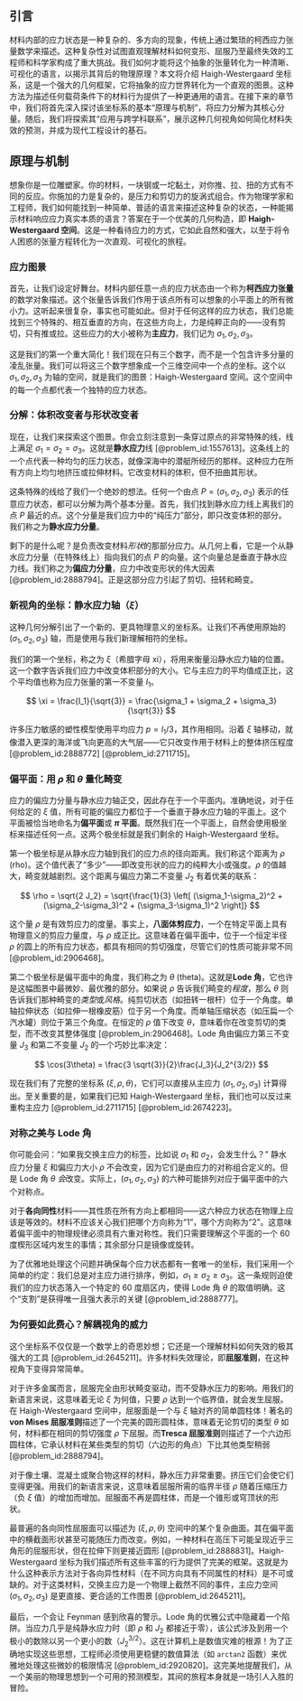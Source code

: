 ## 引言
材料内部的应力状态是一种复杂的、多方向的现象，传统上通过繁琐的柯西应力张量数学来描述。这种复杂性对试图直观理解材料如何变形、屈服乃至最终失效的工程师和科学家构成了重大挑战。我们如何才能将这个抽象的张量转化为一种清晰、可视化的语言，以揭示其背后的物理原理？本文将介绍 Haigh-Westergaard 坐标系，这是一个强大的几何框架，它将抽象的应力世界转化为一个直观的图景。这种方法为描述任何载荷条件下的材料行为提供了一种更通用的语言。在接下来的章节中，我们将首先深入探讨该坐标系的基本“原理与机制”，将应力分解为其核心分量。随后，我们将探索其“应用与跨学科联系”，展示这种几何视角如何简化材料失效的预测，并成为现代工程设计的基石。

## 原理与机制

想象你是一位雕塑家。你的材料，一块钢或一坨黏土，对你推、拉、扭的方式有不同的反应。你施加的力是复杂的，是压力和剪切力的旋涡式组合。作为物理学家和工程师，我们如何能找到一种简单、普适的语言来描述这种复杂的状态，一种能揭示材料响应应力真实本质的语言？答案在于一个优美的几何构造，即 **Haigh-Westergaard 空间**。这是一种看待应力的方式，它如此自然和强大，以至于将令人困惑的张量方程转化为一次直观、可视化的旅程。

### 应力图景

首先，让我们设定好舞台。材料内部任意一点的应力状态由一个称为**柯西应力张量**的数学对象描述。这个张量告诉我们作用于该点所有可以想象的小平面上的所有微小力。这听起来很复杂，事实也可能如此。但对于任何这样的应力状态，我们总能找到三个特殊的、相互垂直的方向，在这些方向上，力是纯粹正向的——没有剪切，只有推或拉。这些应力的大小被称为**主应力**，我们记为 $\sigma_1, \sigma_2, \sigma_3$。

这是我们的第一个重大简化！我们现在只有三个数字，而不是一个包含许多分量的凌乱张量。我们可以将这三个数字想象成一个三维空间中一个点的坐标。这个以 $\sigma_1, \sigma_2, \sigma_3$ 为轴的空间，就是我们的图景：Haigh-Westergaard 空间。这个空间中的每一个点都代表一个独特的应力状态。

### 分解：体积改变者与形状改变者

现在，让我们来探索这个图景。你会立刻注意到一条穿过原点的非常特殊的线，线上满足 $\sigma_1 = \sigma_2 = \sigma_3$。这就是**静水应力**线 [@problem_id:1557613]。这条线上的一个点代表一种均匀的压力状态，就像深海中的潜艇所经历的那样。这种应力在所有方向上均匀地挤压或拉伸材料。它改变材料的体积，但不扭曲其形状。

这条特殊的线给了我们一个绝妙的想法。任何一个由点 $P = (\sigma_1, \sigma_2, \sigma_3)$ 表示的任意应力状态，都可以分解为两个基本分量。首先，我们找到静水应力线上离我们的点 $P$ 最近的点。这个分量是我们应力中的“纯压力”部分，即只改变体积的部分。我们称之为**静水应力分量**。

剩下的是什么呢？是负责改变材料*形状*的那部分应力。从几何上看，它是一个从静水应力分量（在特殊线上）指向我们的点 $P$ 的向量。这个向量总是垂直于静水应力线。我们称之为**偏应力分量**，应力中改变形状的伟大因素 [@problem_id:2888794]。正是这部分应力引起了剪切、扭转和畸变。

### 新视角的坐标：静水应力轴（$\xi$）

这种几何分解引出了一个新的、更具物理意义的坐标系。让我们不再使用原始的 $(\sigma_1, \sigma_2, \sigma_3)$ 轴，而是使用与我们新理解相符的坐标。

我们的第一个坐标，称之为 $\xi$（希腊字母 xi），将用来衡量沿静水应力轴的位置。这一个数字告诉我们应力中改变体积部分的大小。它与主应力的平均值成正比，这个平均值也称为应力张量的第一不变量 $I_1$。

$$ \xi = \frac{I_1}{\sqrt{3}} = \frac{\sigma_1 + \sigma_2 + \sigma_3}{\sqrt{3}} $$

许多压力敏感的塑性模型使用平均应力 $p = I_1/3$，其作用相同。沿着 $\xi$ 轴移动，就像潜入更深的海洋或飞向更高的大气层——它只改变作用于材料上的整体挤压程度 [@problem_id:2888772] [@problem_id:2711715]。

### 偏平面：用 $\rho$ 和 $\theta$ 量化畸变

应力的偏应力分量与静水应力轴正交，因此存在于一个平面内。准确地说，对于任何给定的 $\xi$ 值，所有可能的偏应力都位于一个垂直于静水应力轴的平面上。这个平面被恰当地命名为**偏平面**或 **$\pi$ 平面**。既然我们在一个平面上，自然会使用极坐标来描述任何一点。这两个极坐标就是我们剩余的 Haigh-Westergaard 坐标。

第一个极坐标是从静水应力轴到我们的应力点的径向距离。我们称这个距离为 $\rho$ (rho)。这个值代表了“多少”——即改变形状的应力的纯粹大小或强度。$\rho$ 的值越大，畸变就越剧烈。这个距离与偏应力第二不变量 $J_2$ 有着优美的联系：

$$ \rho = \sqrt{2 J_2} = \sqrt{\frac{1}{3} \left[ (\sigma_1-\sigma_2)^2 + (\sigma_2-\sigma_3)^2 + (\sigma_3-\sigma_1)^2 \right]} $$

这个量 $\rho$ 是有效剪应力的度量。事实上，**八面体剪应力**，一个在特定平面上具有物理意义的剪应力量度，与 $\rho$ 成正比。这意味着在偏平面中，位于一个恒定半径 $\rho$ 的圆上的所有应力状态，都具有相同的剪切强度，尽管它们的性质可能非常不同 [@problem_id:2906468]。

第二个极坐标是偏平面中的角度，我们称之为 $\theta$ (theta)。这就是**Lode 角**，它也许是这幅图景中最微妙、最优雅的部分。如果说 $\rho$ 告诉我们畸变的*程度*，那么 $\theta$ 则告诉我们那种畸变的*类型*或*风格*。纯剪切状态（如扭转一根杆）位于一个角度。单轴拉伸状态（如拉伸一根橡皮筋）位于另一个角度。而单轴压缩状态（如压扁一个汽水罐）则位于第三个角度。在恒定的 $\rho$ 值下改变 $\theta$，意味着你在改变剪切的类型，而不改变其整体强度 [@problem_in:2906468]。Lode 角由偏应力第三不变量 $J_3$ 和第二不变量 $J_2$ 的一个巧妙比率决定：

$$ \cos(3\theta) = \frac{3 \sqrt{3}}{2}\frac{J_3}{J_2^{3/2}} $$

现在我们有了完整的坐标系 $(\xi, \rho, \theta)$，它们可以直接从主应力 $(\sigma_1, \sigma_2, \sigma_3)$ 计算得出。至关重要的是，如果我们已知 Haigh-Westergaard 坐标，我们也可以反过来重构主应力 [@problem_id:2711715] [@problem_id:2674223]。

### 对称之美与 Lode 角

你可能会问：“如果我交换主应力的标签，比如说 $\sigma_1$ 和 $\sigma_2$，会发生什么？” 静水应力分量 $\xi$ 和偏应力大小 $\rho$ 不会改变，因为它们是由应力的对称组合定义的。但是 Lode 角 $\theta$ *会*改变。实际上，$(\sigma_1, \sigma_2, \sigma_3)$ 的六种可能排列对应于偏平面中的六个对称点。

对于**各向同性**材料——其性质在所有方向上都相同——这六种应力状态在物理上应该是等效的。材料不应该关心我们把哪个方向称为“1”，哪个方向称为“2”。这意味着偏平面中的物理规律必须具有六重对称性。我们只需要理解这个平面的一个 60 度楔形区域内发生的事情；其余部分只是镜像或旋转。

为了优雅地处理这个问题并确保每个应力状态都有一套唯一的坐标，我们采用一个简单的约定：我们总是对主应力进行排序，例如，$\sigma_1 \ge \sigma_2 \ge \sigma_3$。这一条规则迫使我们的应力状态落入一个特定的 60 度扇区内，使得 Lode 角 $\theta$ 的取值明确。这个“支割”是获得唯一且强大表示的关键 [@problem_id:2888777]。

### 为何要如此费心？解耦视角的威力

这个坐标系不仅仅是一个数学上的奇思妙想；它还是一个理解材料如何失效的极其强大的工具 [@problem_id:2645211]。许多材料失效理论，即**屈服准则**，在这种视角下变得异常简单。

对于许多金属而言，屈服完全由形状畸变驱动，而不受静水压力的影响。用我们的新语言来说，这意味着无论 $\xi$ 为何值，只要 $\rho$ 达到一个临界值，就会发生屈服。在 Haigh-Westergaard 空间中，屈服面是一个与 $\xi$ 轴对齐的简单圆柱体！著名的**von Mises 屈服准则**描述了一个完美的圆形圆柱体，意味着无论剪切的类型 $\theta$ 如何，材料都在相同的剪切强度 $\rho$ 下屈服。而**Tresca 屈服准则**则描述了一个六边形圆柱体，它承认材料在某些类型的剪切（六边形的角点）下比其他类型稍弱 [@problem_id:2888794]。

对于像土壤、混凝土或聚合物这样的材料，静水压力非常重要。挤压它们会使它们变得更强。用我们的新语言来说，这意味着屈服所需的临界半径 $\rho$ 随着压缩压力（负 $\xi$ 值）的增加而增加。屈服面不再是圆柱体，而是一个锥形或穹顶状的形状。

最普遍的各向同性屈服面可以描述为 $(\xi, \rho, \theta)$ 空间中的某个复杂曲面。其在偏平面中的横截面形状甚至可能随压力而改变。例如，一种材料在高压下可能呈现近乎三角形的屈服形状，但在拉伸下则更接近圆形 [@problem_id:2888831]。Haigh-Westergaard 坐标为我们描述所有这些丰富的行为提供了完美的框架。这就是为什么这种表示方法对于各向异性材料（在不同方向具有不同属性的材料）是不可或缺的。对于这类材料，交换主应力是一个物理上截然不同的事件，主应力空间 $(\sigma_1, \sigma_2, \sigma_3)$ 是更直接、更合适的工作图景 [@problem_id:2645211]。

最后，一个会让 Feynman 感到欣喜的警示。Lode 角的优雅公式中隐藏着一个陷阱。当应力几乎是纯静水应力时（即 $\rho$ 和 $J_2$ 都接近于零），该公式涉及到用一个极小的数除以另一个更小的数（$J_2^{3/2}$）。这在计算机上是数值灾难的根源！为了正确地实现这些思想，工程师必须使用更稳健的数值算法（如 `arctan2` 函数）来优雅地处理这些微妙的极限情况 [@problem_id:2920820]。这完美地提醒我们，从一个美丽的物理思想到一个可用的预测模型，其间的旅程本身就是一场引人入胜的冒险。

